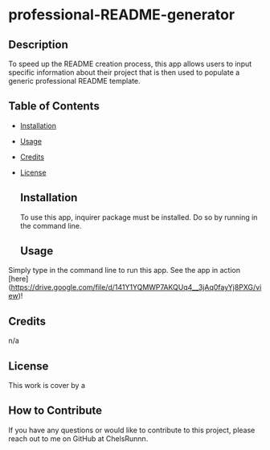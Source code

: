# professional-README-generator

  ## Description 
  To speed up the README creation process, this app allows users to input specific information about their project that is then used to populate a generic professional README template. 
  

  ## Table of Contents
- [Installation](#installation)
- [Usage](#usage)
- [Credits](#credits)
- [License](#license)
  

  ## Installation 
  To use this app, inquirer package must be installed. Do so by running <npm i inquirer> in the command line.


  ## Usage 
 Simply type <node index.js> in the command line to run this app.
 See the app in action [here] (https://drive.google.com/file/d/141Y1YQMWP7AKQUq4__3jAq0fayYj8PXG/view)!


  ## Credits
  n/a
  

  ## License 
  This work is cover by a 


  ## How to Contribute
  If you have any questions or would like to contribute to this project, please reach out to me on GitHub at ChelsRunnn.
